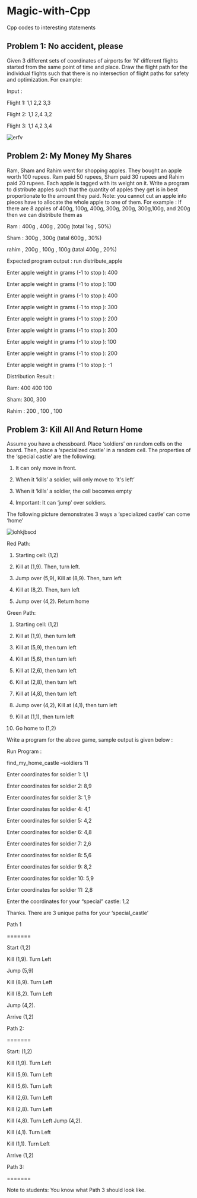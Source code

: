 # Magic-with-Cpp
Cpp codes to interesting statements
## Problem 1: No accident, please
Given 3 different sets of coordinates of airports for ‘N’ different flights started from the same
point of time and place. Draw the flight path for the individual flights such that there is no
intersection of flight paths for safety and optimization.
For example:

Input :

Flight 1: 1,1 2,2 3,3

Flight 2: 1,1 2,4 3,2

Flight 3: 1,1 4,2 3,4

![erfv](https://github.com/user-attachments/assets/ed82f474-eb13-4cb0-84b2-0f5ea292557b)





## Problem 2: My Money My Shares
Ram, Sham and Rahim went for shopping apples. They bought an apple worth 100 rupees.
Ram paid 50 rupees, Sham paid 30 rupees and Rahim paid 20 rupees. Each apple is tagged
with its weight on it. Write a program to distribute apples such that the quantity of apples they
get is in best proportionate to the amount they paid.
Note: you cannot cut an apple into pieces have to allocate the whole apple to one of them.
For example :
If there are 8 apples of 400g, 100g, 400g, 300g, 200g, 300g,100g, and 200g then we can
distribute them as

Ram : 400g , 400g , 200g (total 1kg , 50%)

Sham : 300g , 300g (tatal 600g , 30%)

rahim , 200g , 100g , 100g (tatal 400g , 20%)

Expected program output :
run distribute_apple

Enter apple weight in grams (-1 to stop ): 400

Enter apple weight in grams (-1 to stop ): 100

Enter apple weight in grams (-1 to stop ): 400

Enter apple weight in grams (-1 to stop ): 300

Enter apple weight in grams (-1 to stop ): 200

Enter apple weight in grams (-1 to stop ): 300

Enter apple weight in grams (-1 to stop ): 100

Enter apple weight in grams (-1 to stop ): 200

Enter apple weight in grams (-1 to stop ): -1

Distribution Result :

Ram: 400 400 100

Sham: 300, 300

Rahim : 200 , 100 , 100

## Problem 3: Kill All And Return Home
Assume you have a chessboard.
Place ‘soldiers’ on random cells on the board.
Then, place a ‘specialized castle’ in a random cell.
The properties of the ‘special castle’ are the following:

1. It can only move in front.

2. When it ‘kills’ a soldier, will only move to ‘it's left’

3. When it ‘kills’ a soldier, the cell becomes empty

4. Important: It can ‘jump’ over soldiers.

The following picture demonstrates 3 ways a ‘specialized castle’ can come ‘home’

![iohkjbscd](https://github.com/user-attachments/assets/f4807c52-3718-4a25-b9e6-829699a53a3b)


Red Path:

1. Starting cell: (1,2)

2. Kill at (1,9). Then, turn left.

3. Jump over (5,9), Kill at (8,9). Then, turn left

4. Kill at (8,2). Then, turn left

5. Jump over (4,2). Return home

Green Path:

1. Starting cell: (1,2)

2. Kill at (1,9), then turn left

3. Kill at (5,9), then turn left

4. Kill at (5,6), then turn left

5. Kill at (2,6), then turn left

6. Kill at (2,8), then turn left

7. Kill at (4,8), then turn left

8. Jump over (4,2), Kill at (4,1), then turn left

9. Kill at (1,1), then turn left

10. Go home to (1,2)

Write a program for the above game, sample output is given below :

Run Program :

find_my_home_castle –soldiers 11

Enter coordinates for soldier 1: 1,1

Enter coordinates for soldier 2: 8,9

Enter coordinates for soldier 3: 1,9

Enter coordinates for soldier 4: 4,1

Enter coordinates for soldier 5: 4,2

Enter coordinates for soldier 6: 4,8

Enter coordinates for soldier 7: 2,6

Enter coordinates for soldier 8: 5,6

Enter coordinates for soldier 9: 8,2

Enter coordinates for soldier 10: 5,9

Enter coordinates for soldier 11: 2,8

Enter the coordinates for your “special” castle: 1,2

Thanks. There are 3 unique paths for your ‘special_castle’

Path 1

=======

Start (1,2)

Kill (1,9). Turn Left

Jump (5,9)

Kill (8,9). Turn Left

Kill (8,2). Turn Left

Jump (4,2).

Arrive (1,2)

Path 2:

=======

Start: (1,2)

Kill (1,9). Turn Left

Kill (5,9). Turn Left

Kill (5,6). Turn Left

Kill (2,6). Turn Left

Kill (2,8). Turn Left

Kill (4,8). Turn Left Jump (4,2).

Kill (4,1). Turn Left

Kill (1,1). Turn Left

Arrive (1,2)

Path 3:

=======

Note to students: You know what Path 3 should look like.







